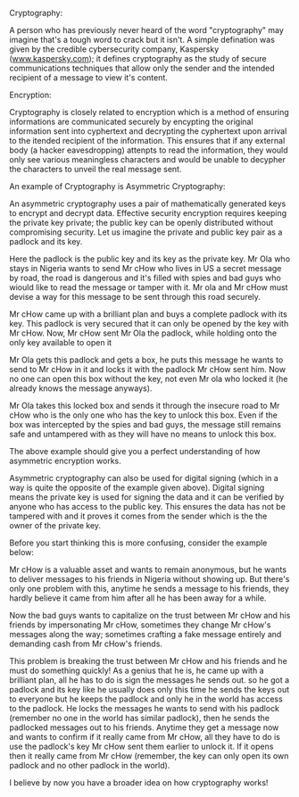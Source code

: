 ﻿Cryptography:

A person who has previously never heard of the word "cryptography" may imagine that's a tough word to crack but it isn't. A simple defination was given by the credible cybersecurity company, Kaspersky (www.kaspersky.com); it defines cryptography as the study of secure communications techniques that allow only the sender and the intended recipient of a message to view it's content.

Encryption:

Cryptography is closely related to encryption which is a method of ensuring informations are communicated securely by encypting the original information sent into cyphertext and decrypting the cyphertext upon arrival to the itended recipient of the information. This ensures that if any external body (a hacker eavesdropping) attenpts to read the information, they would only see various meaningless characters and would be unable to decypher the characters to unveil the real message sent. 

An example of Cryptography is Asymmetric Cryptography:

An asymmetric cryptography uses a pair of mathematically generated keys to encrypt and decrypt data. Effective security encryption requires keeping the private key private; the public key can be openly distributed without compromising security. Let us imagine the private and public key pair as a padlock and its key.

Here the padlock is the public key and its key as the private key. Mr Ola who stays in Nigeria wants to send Mr cHow who lives in US a secret message by road, the road is dangerous and it's filled with spies and bad guys who wiould like to read the message or tamper with it. Mr ola and Mr cHow must  devise a way for this message to be sent through this road securely. 

Mr cHow came up with a brilliant plan and buys a complete padlock with its key. This padlock is very secured that it can only be opened by the key with Mr cHow. Now, Mr cHow sent Mr Ola the padlock, while holding onto the only key available to open it

Mr Ola gets this padlock and gets a box, he puts this message he wants to send to Mr cHow in it and locks it with the padlock Mr cHow sent him. Now no one can open this box without the key, not even Mr ola who locked it (he already knows the message anyways).

Mr Ola takes this locked box and sends it through the insecure road to Mr cHow who is the only one who has the key to unlock this box. Even if the box was intercepted by the spies and bad guys, the message still remains safe and untampered with as they will have no means to unlock this box.

The above example should give you a perfect understanding of how asymmetric encryption works.

Asymmetric cryptography can also be used for digital signing (which in a way is quite the opposite of the example given above). Digital signing means the private key is used for signing the data and it can be verified by anyone who has access to the public key. This ensures the data has not be tampered with and it proves it comes from the sender which is the the owner of the private key.

Before you start thinking this is more confusing, consider the example below:

Mr cHow is a valuable asset and wants to remain anonymous, but he wants to deliver messages to his friends in Nigeria without showing up. But there's only one problem with this, anytime he sends a message to his friends, they hardly believe it came from him after all he has been away for a while. 

Now the bad guys wants to capitalize on the trust between Mr cHow and his friends by impersonating Mr cHow, sometimes they change Mr cHow's messages along the way; sometimes crafting a fake message entirely and demanding cash from Mr cHow's friends. 

This problem is breaking the trust between Mr cHow and his friends and he must do something quickly! As a genius that he is, he came up with a brilliant plan, all he has to do is sign the messages he sends out. so he got a padlock and its key like he usually does only this time he sends the keys out to everyone but he keeps the padlock and only he in the world has access to the padlock. He locks the messages he wants to send with his padlock (remember no one in the world has similar padlock), then he sends the padlocked messages out to his friends. Anytime they get a message now and wants to confirm if it really came from Mr cHow, all they have to do is use the padlock's key Mr cHow sent them earlier to unlock it. 
If it opens then it really came from Mr cHow (remember, the key can only open its own padlock and no other padlock in the world).

I believe by now you have a broader idea on how cryptography works!

